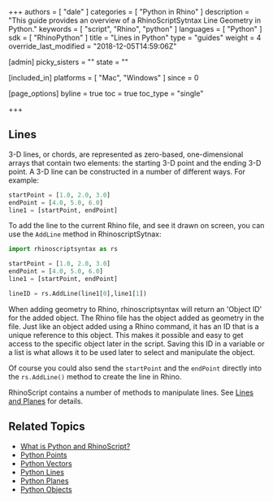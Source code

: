+++
authors = [ "dale" ]
categories = [ "Python in Rhino" ]
description = "This guide provides an overview of a RhinoScriptSytntax Line Geometry in Python."
keywords = [ "script", "Rhino", "python" ]
languages = [ "Python" ]
sdk = [ "RhinoPython" ]
title = "Lines in Python"
type = "guides"
weight = 4
override_last_modified = "2018-12-05T14:59:06Z"

[admin]
picky_sisters = ""
state = ""

[included_in]
platforms = [ "Mac", "Windows" ]
since = 0

[page_options]
byline = true
toc = true
toc_type = "single"

+++

## Lines

3-D lines, or chords, are represented as  zero-based, one-dimensional arrays that contain two elements:  the starting 3-D point and the ending 3-D point.  A 3-D line can be constructed in a number of different ways.  For example:

```python
startPoint = [1.0, 2.0, 3.0]
endPoint = [4.0, 5.0, 6.0]
line1 = [startPoint, endPoint]
```

To add the line to the current Rhino file, and see it drawn on screen, you can use the `AddLine` method in RhinoscriptSytnax:

```python
import rhinoscriptsyntax as rs

startPoint = [1.0, 2.0, 3.0]
endPoint = [4.0, 5.0, 6.0]
line1 = [startPoint, endPoint]

lineID = rs.AddLine(line1[0],line1[1])
```

When adding geometry to Rhino, rhinoscriptsyntax will return an 'Object ID' for the added object. The Rhino file has the object added as geometry in the file. Just like an object added using a Rhino command, it has an ID that is a unique reference to this object. This makes it possible and easy to get access to the specific object later in the script.  Saving this ID in a variable or a list is what allows it to be used later to select and manipulate the object.

Of course you could also send the `startPoint` and the `endPoint` directly into the `rs.AddLine()` method to create the line in Rhino.

RhinoScript contains a number of methods to manipulate lines.  See [Lines and Planes](/guides/rhinopython/python-rhinoscriptsyntax-line-plane-methods) for details.

## Related Topics

- [What is Python and RhinoScript?](/guides/rhinopython/what-is-rhinopython)
- [Python Points](/guides/rhinopython/python-rhinoscriptsyntax-points)
- [Python Vectors](/guides/rhinopython/python-rhinoscriptsyntax-vectors)
- [Python Lines](/guides/rhinopython/python-rhinoscriptsyntax-lines)
- [Python Planes](/guides/rhinopython/python-rhinoscriptsyntax-planes)
- [Python Objects](/guides/rhinopython/python-rhinoscriptsyntax-objects)
